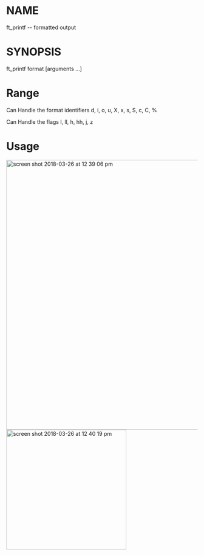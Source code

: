 # NAME

  ft_printf -- formatted output
 
# SYNOPSIS

  ft_printf format [arguments ...]

# Range
Can Handle the format identifiers
  d, i, o, u, X, x, s, S, c, C, %

Can Handle the flags
  l, ll, h, hh, j, z
 
# Usage
<img width="711" alt="screen shot 2018-03-26 at 12 39 06 pm" src="https://user-images.githubusercontent.com/34046690/37928848-16d51fc8-30f3-11e8-8ec6-3b699d5968d4.png">

<img width="316" alt="screen shot 2018-03-26 at 12 40 19 pm" src="https://user-images.githubusercontent.com/34046690/37928849-1854d3fc-30f3-11e8-95c6-5612b80be33b.png">

